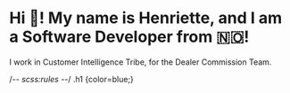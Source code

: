 <h1>Hi 👋! My name is Henriette, and I am a Software Developer from 🇳🇴!</h1>
I work in Customer Intelligence Tribe, for the Dealer Commission Team.

/*-- scss:rules --*/
.h1 {color=blue;}
